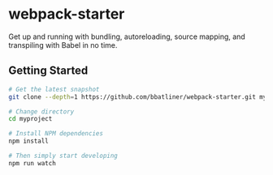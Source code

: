 # webpack-starter

Get up and running with bundling, autoreloading, source mapping, and transpiling with Babel in no time.

## Getting Started

```bash
# Get the latest snapshot
git clone --depth=1 https://github.com/bbatliner/webpack-starter.git myproject

# Change directory
cd myproject

# Install NPM dependencies
npm install

# Then simply start developing
npm run watch
```
